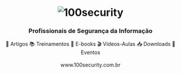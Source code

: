 <h1 align="center"><img align="center" src="https://www.100security.com.br/images/100security-novo.png" alt="100security" /></h1>
<h3 align="center">Profissionais de Segurança da Informação</h3>
<p align="center">
📝 Artigos 📚 Treinamentos 📑 E-books 🎬 Vídeos-Aulas 📥 Downloads 📅 Eventos
<br><br>
www.100security.com.br
</p>

